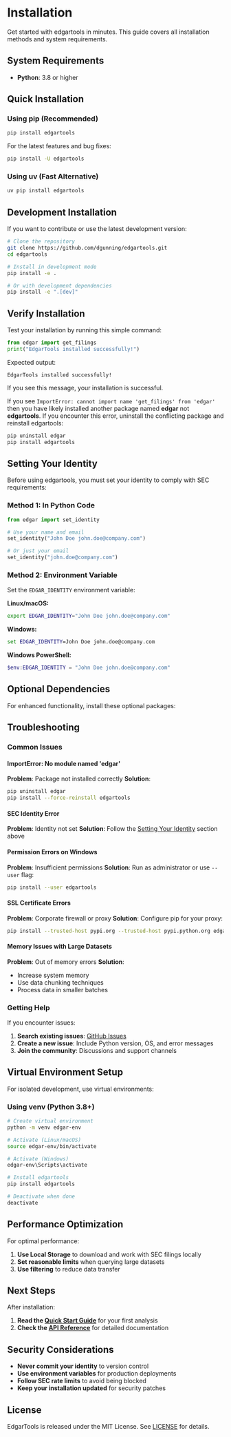 # Installation

Get started with edgartools in minutes. This guide covers all installation methods and system requirements.

## System Requirements

- **Python**: 3.8 or higher

## Quick Installation

### Using pip (Recommended)

```bash
pip install edgartools
```

For the latest features and bug fixes:

```bash
pip install -U edgartools
```

### Using uv (Fast Alternative)

```bash
uv pip install edgartools
```

## Development Installation

If you want to contribute or use the latest development version:

```bash
# Clone the repository
git clone https://github.com/dgunning/edgartools.git
cd edgartools

# Install in development mode
pip install -e .

# Or with development dependencies
pip install -e ".[dev]"
```

## Verify Installation

Test your installation by running this simple command:

```python
from edgar import get_filings
print("EdgarTools installed successfully!")
```

Expected output:
```plaintext
EdgarTools installed successfully!
```

If you see this message, your installation is successful. 

If you see `ImportError: cannot import name 'get_filings' from 'edgar'` then you have likely installed another package named **edgar** not **edgartools**.
If you encounter this error, uninstall the conflicting package and reinstall edgartools:

```bash
pip uninstall edgar
pip install edgartools
```

## Setting Your Identity

Before using edgartools, you must set your identity to comply with SEC requirements:

### Method 1: In Python Code

```python
from edgar import set_identity

# Use your name and email
set_identity("John Doe john.doe@company.com")

# Or just your email
set_identity("john.doe@company.com")
```

### Method 2: Environment Variable

Set the `EDGAR_IDENTITY` environment variable:

**Linux/macOS:**
```bash
export EDGAR_IDENTITY="John Doe john.doe@company.com"
```

**Windows:**
```cmd
set EDGAR_IDENTITY=John Doe john.doe@company.com
```

**Windows PowerShell:**
```powershell
$env:EDGAR_IDENTITY = "John Doe john.doe@company.com"
```

## Optional Dependencies

For enhanced functionality, install these optional packages:

## Troubleshooting

### Common Issues

#### ImportError: No module named 'edgar'

**Problem**: Package not installed correctly
**Solution**: 
```bash
pip uninstall edgar
pip install --force-reinstall edgartools
```

#### SEC Identity Error

**Problem**: Identity not set
**Solution**: Follow the [Setting Your Identity](#setting-your-identity) section above

#### Permission Errors on Windows

**Problem**: Insufficient permissions
**Solution**: Run as administrator or use `--user` flag:
```bash
pip install --user edgartools
```

#### SSL Certificate Errors

**Problem**: Corporate firewall or proxy
**Solution**: Configure pip for your proxy:
```bash
pip install --trusted-host pypi.org --trusted-host pypi.python.org edgartools
```

#### Memory Issues with Large Datasets

**Problem**: Out of memory errors
**Solution**: 
- Increase system memory
- Use data chunking techniques
- Process data in smaller batches

### Getting Help

If you encounter issues:

1. **Search existing issues**: [GitHub Issues](https://github.com/dgunning/edgartools/issues)
2. **Create a new issue**: Include Python version, OS, and error messages
3. **Join the community**: Discussions and support channels

## Virtual Environment Setup

For isolated development, use virtual environments:

### Using venv (Python 3.8+)

```bash
# Create virtual environment
python -m venv edgar-env

# Activate (Linux/macOS)
source edgar-env/bin/activate

# Activate (Windows)
edgar-env\Scripts\activate

# Install edgartools
pip install edgartools

# Deactivate when done
deactivate
```


## Performance Optimization

For optimal performance:

1. **Use Local Storage** to download and work with SEC filings locally
3. **Set reasonable limits** when querying large datasets
4. **Use filtering** to reduce data transfer

## Next Steps

After installation:

1. **Read the [Quick Start Guide](quickstart.md)** for your first analysis
2. **Check the [API Reference](api/company.md)** for detailed documentation

## Security Considerations

- **Never commit your identity** to version control
- **Use environment variables** for production deployments
- **Follow SEC rate limits** to avoid being blocked
- **Keep your installation updated** for security patches

## License

EdgarTools is released under the MIT License. See [LICENSE](https://github.com/dgunning/edgartools/blob/main/LICENSE) for details.